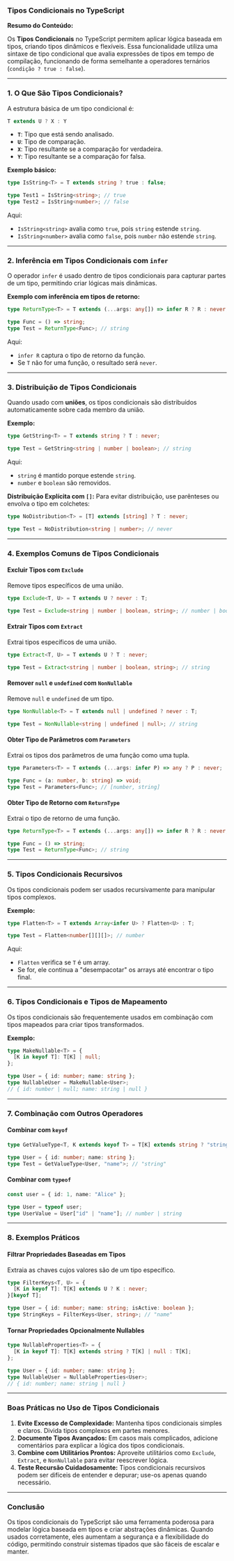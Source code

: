 ### Tipos Condicionais no TypeScript

**Resumo do Conteúdo:**

Os **Tipos Condicionais** no TypeScript permitem aplicar lógica baseada em tipos, criando tipos dinâmicos e flexíveis. Essa funcionalidade utiliza uma sintaxe de tipo condicional que avalia expressões de tipos em tempo de compilação, funcionando de forma semelhante a operadores ternários (`condição ? true : false`).

---

### 1. **O Que São Tipos Condicionais?**

A estrutura básica de um tipo condicional é:
```typescript
T extends U ? X : Y
```

- **`T`**: Tipo que está sendo analisado.
- **`U`**: Tipo de comparação.
- **`X`**: Tipo resultante se a comparação for verdadeira.
- **`Y`**: Tipo resultante se a comparação for falsa.

**Exemplo básico:**
```typescript
type IsString<T> = T extends string ? true : false;

type Test1 = IsString<string>; // true
type Test2 = IsString<number>; // false
```

Aqui:
- `IsString<string>` avalia como `true`, pois `string` estende `string`.
- `IsString<number>` avalia como `false`, pois `number` não estende `string`.

---

### 2. **Inferência em Tipos Condicionais com `infer`**

O operador `infer` é usado dentro de tipos condicionais para capturar partes de um tipo, permitindo criar lógicas mais dinâmicas.

**Exemplo com inferência em tipos de retorno:**
```typescript
type ReturnType<T> = T extends (...args: any[]) => infer R ? R : never;

type Func = () => string;
type Test = ReturnType<Func>; // string
```

Aqui:
- `infer R` captura o tipo de retorno da função.
- Se `T` não for uma função, o resultado será `never`.

---

### 3. **Distribuição de Tipos Condicionais**

Quando usado com **uniões**, os tipos condicionais são distribuídos automaticamente sobre cada membro da união.

**Exemplo:**
```typescript
type GetString<T> = T extends string ? T : never;

type Test = GetString<string | number | boolean>; // string
```

Aqui:
- `string` é mantido porque estende `string`.
- `number` e `boolean` são removidos.

**Distribuição Explícita com `[]`:**
Para evitar distribuição, use parênteses ou envolva o tipo em colchetes:
```typescript
type NoDistribution<T> = [T] extends [string] ? T : never;

type Test = NoDistribution<string | number>; // never
```

---

### 4. **Exemplos Comuns de Tipos Condicionais**

#### **Excluir Tipos com `Exclude`**
Remove tipos específicos de uma união.
```typescript
type Exclude<T, U> = T extends U ? never : T;

type Test = Exclude<string | number | boolean, string>; // number | boolean
```

#### **Extrair Tipos com `Extract`**
Extrai tipos específicos de uma união.
```typescript
type Extract<T, U> = T extends U ? T : never;

type Test = Extract<string | number | boolean, string>; // string
```

#### **Remover `null` e `undefined` com `NonNullable`**
Remove `null` e `undefined` de um tipo.
```typescript
type NonNullable<T> = T extends null | undefined ? never : T;

type Test = NonNullable<string | undefined | null>; // string
```

#### **Obter Tipo de Parâmetros com `Parameters`**
Extrai os tipos dos parâmetros de uma função como uma tupla.
```typescript
type Parameters<T> = T extends (...args: infer P) => any ? P : never;

type Func = (a: number, b: string) => void;
type Test = Parameters<Func>; // [number, string]
```

#### **Obter Tipo de Retorno com `ReturnType`**
Extrai o tipo de retorno de uma função.
```typescript
type ReturnType<T> = T extends (...args: any[]) => infer R ? R : never;

type Func = () => string;
type Test = ReturnType<Func>; // string
```

---

### 5. **Tipos Condicionais Recursivos**

Os tipos condicionais podem ser usados recursivamente para manipular tipos complexos.

**Exemplo:**
```typescript
type Flatten<T> = T extends Array<infer U> ? Flatten<U> : T;

type Test = Flatten<number[][][]>; // number
```

Aqui:
- `Flatten` verifica se `T` é um array.
- Se for, ele continua a "desempacotar" os arrays até encontrar o tipo final.

---

### 6. **Tipos Condicionais e Tipos de Mapeamento**

Os tipos condicionais são frequentemente usados em combinação com tipos mapeados para criar tipos transformados.

**Exemplo:**
```typescript
type MakeNullable<T> = {
  [K in keyof T]: T[K] | null;
};

type User = { id: number; name: string };
type NullableUser = MakeNullable<User>;
// { id: number | null; name: string | null }
```

---

### 7. **Combinação com Outros Operadores**

#### **Combinar com `keyof`**
```typescript
type GetValueType<T, K extends keyof T> = T[K] extends string ? "string" : "other";

type User = { id: number; name: string };
type Test = GetValueType<User, "name">; // "string"
```

#### **Combinar com `typeof`**
```typescript
const user = { id: 1, name: "Alice" };

type User = typeof user;
type UserValue = User["id" | "name"]; // number | string
```

---

### 8. **Exemplos Práticos**

#### **Filtrar Propriedades Baseadas em Tipos**
Extraia as chaves cujos valores são de um tipo específico.
```typescript
type FilterKeys<T, U> = {
  [K in keyof T]: T[K] extends U ? K : never;
}[keyof T];

type User = { id: number; name: string; isActive: boolean };
type StringKeys = FilterKeys<User, string>; // "name"
```

#### **Tornar Propriedades Opcionalmente Nullables**
```typescript
type NullableProperties<T> = {
  [K in keyof T]: T[K] extends string ? T[K] | null : T[K];
};

type User = { id: number; name: string };
type NullableUser = NullableProperties<User>;
// { id: number; name: string | null }
```

---

### Boas Práticas no Uso de Tipos Condicionais

1. **Evite Excesso de Complexidade:** Mantenha tipos condicionais simples e claros. Divida tipos complexos em partes menores.
2. **Documente Tipos Avançados:** Em casos mais complicados, adicione comentários para explicar a lógica dos tipos condicionais.
3. **Combine com Utilitários Prontos:** Aproveite utilitários como `Exclude`, `Extract`, e `NonNullable` para evitar reescrever lógica.
4. **Teste Recursão Cuidadosamente:** Tipos condicionais recursivos podem ser difíceis de entender e depurar; use-os apenas quando necessário.

---

### Conclusão

Os tipos condicionais do TypeScript são uma ferramenta poderosa para modelar lógica baseada em tipos e criar abstrações dinâmicas. Quando usados corretamente, eles aumentam a segurança e a flexibilidade do código, permitindo construir sistemas tipados que são fáceis de escalar e manter.